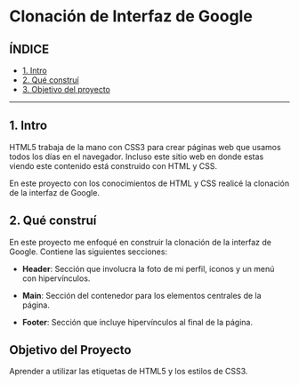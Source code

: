 # Clonación de Interfaz de Google

## ÍNDICE
* [1. Intro](https://github.com/Salmailc/googleclon/blob/main/README.md#1-intro)
* [2. Qué construí](https://github.com/Salmailc/googleclon/blob/main/README.md#2-qu%C3%A9-constru%C3%AD)
* [3. Objetivo del proyecto](#)

****
## 1. Intro
HTML5 trabaja de la mano con CSS3 para crear páginas web que usamos todos los días en el navegador. Incluso este sitio web en donde estas viendo este contenido está construido con HTML y CSS.

En este proyecto con los conocimientos de HTML y CSS realicé la clonación de la interfaz de Google.

## 2. Qué construí
En este proyecto me enfoqué en construir la clonación de la interfaz de Google. Contiene las siguientes secciones:

* **Header**: Sección que involucra la foto de mi perfil, iconos y un menú con hipervínculos.

* **Main**: Sección del contenedor para los elementos centrales de la página.

* **Footer**: Sección que incluye hipervínculos al final de la página.

## Objetivo del Proyecto
Aprender a utilizar las etiquetas de HTML5 y los estilos de CSS3.
